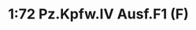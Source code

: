---
layout: product
title: "1:72 Pz.Kpfw.IV Ausf.F1 (F)"
price: "2400" 
desc: "Maketa"
img_path: "/assets/img/DRA7560.webp"
brand: "Dragon"
available: false
special_offer: false
new: false
soon: false
cat: "010000"
subcat: "010600"
subsubcat: "0N/A"
sifra: "DRA7560"
popular: false
---